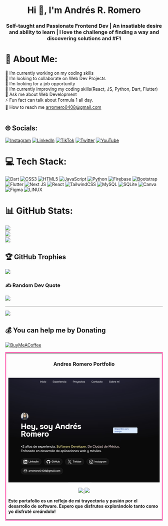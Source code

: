 <h1 align="center">Hi 👋, I'm Andrés R. Romero</h1>
<h3 align="center">Self-taught and Passionate Frontend Dev | An insatiable desire and ability to learn | I love the challenge of finding a way and discovering solutions and #F1</h3>

# 💫 About Me:
🔭 I’m currently working on my coding skills<br>👯 I’m looking to collaborate on Web Dev Projects<br>🤝 I’m looking for a job opportunity<br>🌱 I’m currently improving my coding skills(React, JS, Python, Dart, Flutter)<br>💬 Ask me about Web Development<br>⚡ Fun fact can talk about Formula 1 all day.<br>📧 How to reach me arromero0408@gmail.com<br><br>


## 🌐 Socials:
[![Instagram](https://img.shields.io/badge/Instagram-%23E4405F.svg?logo=Instagram&logoColor=white)](https://instagram.com/arromero491) [![LinkedIn](https://img.shields.io/badge/LinkedIn-%230077B5.svg?logo=linkedin&logoColor=white)](https://linkedin.com/in/arromero491) [![TikTok](https://img.shields.io/badge/TikTok-%23000000.svg?logo=TikTok&logoColor=white)](https://tiktok.com/@arromero491) [![Twitter](https://img.shields.io/badge/Twitter-%231DA1F2.svg?logo=Twitter&logoColor=white)](https://twitter.com/arromero491) [![YouTube](https://img.shields.io/badge/YouTube-%23FF0000.svg?logo=YouTube&logoColor=white)](https://youtube.com/@arromero491) 

# 💻 Tech Stack:
![Dart](https://img.shields.io/badge/dart-%230175C2.svg?style=for-the-badge&logo=dart&logoColor=white) ![CSS3](https://img.shields.io/badge/css3-%231572B6.svg?style=for-the-badge&logo=css3&logoColor=white) ![HTML5](https://img.shields.io/badge/html5-%23E34F26.svg?style=for-the-badge&logo=html5&logoColor=white) ![JavaScript](https://img.shields.io/badge/javascript-%23323330.svg?style=for-the-badge&logo=javascript&logoColor=%23F7DF1E) ![Python](https://img.shields.io/badge/python-3670A0?style=for-the-badge&logo=python&logoColor=ffdd54) ![Firebase](https://img.shields.io/badge/firebase-%23039BE5.svg?style=for-the-badge&logo=firebase) ![Bootstrap](https://img.shields.io/badge/bootstrap-%23563D7C.svg?style=for-the-badge&logo=bootstrap&logoColor=white) ![Flutter](https://img.shields.io/badge/Flutter-%2302569B.svg?style=for-the-badge&logo=Flutter&logoColor=white) ![Next JS](https://img.shields.io/badge/Next-black?style=for-the-badge&logo=next.js&logoColor=white) ![React](https://img.shields.io/badge/react-%2320232a.svg?style=for-the-badge&logo=react&logoColor=%2361DAFB) ![TailwindCSS](https://img.shields.io/badge/tailwindcss-%2338B2AC.svg?style=for-the-badge&logo=tailwind-css&logoColor=white) ![MySQL](https://img.shields.io/badge/mysql-%2300f.svg?style=for-the-badge&logo=mysql&logoColor=white) ![SQLite](https://img.shields.io/badge/sqlite-%2307405e.svg?style=for-the-badge&logo=sqlite&logoColor=white) ![Canva](https://img.shields.io/badge/Canva-%2300C4CC.svg?style=for-the-badge&logo=Canva&logoColor=white) 	![Figma](https://img.shields.io/badge/figma-%23F24E1E.svg?style=for-the-badge&logo=figma&logoColor=white) ![LINUX](https://img.shields.io/badge/Linux-FCC624?style=for-the-badge&logo=linux&logoColor=black)
# 📊 GitHub Stats:
![](https://github-readme-stats.vercel.app/api?username=arromero4&theme=dark&hide_border=false&include_all_commits=false&count_private=false)<br/>
![](https://github-readme-streak-stats.herokuapp.com/?user=arromero4&theme=dark&hide_border=false)<br/>
![](https://github-readme-stats.vercel.app/api/top-langs/?username=arromero4&theme=dark&hide_border=false&include_all_commits=false&count_private=false&layout=compact)

## 🏆 GitHub Trophies
![](https://github-profile-trophy.vercel.app/?username=arromero4&theme=monokai&no-frame=false&no-bg=true&margin-w=4)

### ✍️ Random Dev Quote
![](https://quotes-github-readme.vercel.app/api?type=horizontal&theme=dark)

---
[![](https://visitcount.itsvg.in/api?id=arromero4&icon=6&color=1)](https://visitcount.itsvg.in)

  ## 💰 You can help me by Donating
  [![BuyMeACoffee](https://img.shields.io/badge/Buy%20Me%20a%20Coffee-ffdd00?style=for-the-badge&logo=buy-me-a-coffee&logoColor=black)](https://buymeacoffee.com/arromero491) 

  
<!-- Proudly created with GPRM ( https://gprm.itsvg.in ) -->

    
<table bordercolor="#ff69b4">

  <tr>
    <td width="50%" valign="top">
      <h3 align="center">Andres Romero Portfolio</h3>
        <br />
        <a target="_blank" href=#">
            <img src="https://github.com/arromero4/arromero-portfolio/blob/main/public/projects/project-portfolio-arromero.jpg" width="100%" alt="Imagen de portafolio"/>
        </a>
        <br />
        <p align="center">

  <a href="https://github.com/arromero4/arromero-portfolio" target="_blank">
    <img src="https://img.shields.io/static/v1?label=|&message=REPO&color=ff69b4&style=plastic&logo=github&logo-color=white"/>
  </a>  
  <a href="https://travel-advisor-arromero.netlify.app/" target="_blank">
    <img src="https://img.shields.io/static/v1?label=|&message=WEBSITE&color=ff69b4&style=plastic&logo=wordpress&logo-color=white"/>
  </a>
      </p>
        <p><strong>Este portafolio es un reflejo de mi trayectoria y pasión por el desarrollo de software. Espero que disfrutes explorándolo tanto como yo disfruté creándolo!</p>
 </td>
  </tr>
</table>


